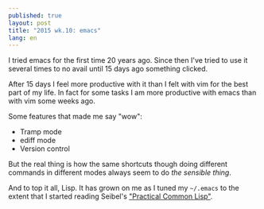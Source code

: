 ```yaml
---
published: true
layout: post
title: "2015 wk.10: emacs"
lang: en
---
```


I tried emacs for the first time 20 years ago. Since then I've tried to use it several times to no avail until 15 days ago something clicked.

After 15 days I feel more productive with it than I felt with vim for the best part of my life. In fact for some tasks I am more productive with emacs than with vim some weeks ago.

Some features that made me say "wow":

* Tramp mode
* ediff mode
* Version control

But the real thing is how the same shortcuts though doing different commands in different modes always seem to do *the sensible thing*.

And to top it all, Lisp. It has grown on me as I tuned my `~/.emacs` to the extent that I started reading Seibel's ["Practical Common Lisp"][].

 ["Practical Common Lisp"]: http://www.gigamonkeys.com/book/
